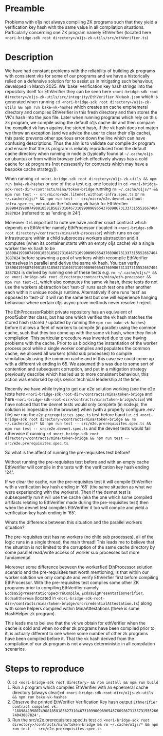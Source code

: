# Preamble

Problems with o1js not always compiling ZK programs such that they yield a verification key hash with the same value in all compliation situations. Particularly concerning one ZK program namely EthVerifier (located here `<nori-bridge-sdk root directory>/o1js-zk-utils/src/ethVerifier.ts`)

# Description

We have had constant problems with the reliability of building zk programs with consistent vks for some of our programs and we have a historically relied on a defensive solution for to assist us in mitigating such behaviour, developed in March 2025. We 'bake' verification key hash strings into the repository itself for EthVerifier they can be seen here `<nori-bridge-sdk root directory>/o1js-zk-utils/src/integrity/EthVerifier.VkHash.json` which is generated when running `cd <nori-bridge-sdk root directory>/o1js-zk-utils && npm run bake-vk-hashes` which creates an cache emphemeral directory and compiles EthVerifier in this fresh directory and then stores the VK's hash into the json file. Later when running programs which rely on this zk program, we compile using the default o1js cache dir and then compare the compiled vk hash against the stored hash, if the vk hash does not match we throw an exception (and we advice the user to clear their o1js cache), this panic prevents other spurious error down the line which can have confusing descriptions. Thus the aim is to  validate our compile zk program and ensure that the zk program is reliably reproduced from the default cache directory when running in node.js (typically found at `~/.cache/o1js` on ubuntu) or from within browser (which effectively always has a cold cache for zk programs [not nessesarily for contracts which may have a bespoke cache strategy]).

When running `cd <nori-bridge-sdk root directory>/o1js-zk-utils && npm run bake-vk-hashes` or one of the a test e.g. one located in `cd <nori-bridge-sdk-root-dir>/contracts/mina/token-bridge` running `rm ~/.cache/o1js/* && npm run test -- src/micro/e2e.litenet.without-infra.spec.ts` or `rm ~/.cache/o1js/* && npm run test -- src/micro/e2e.devnet.without-infra.spec.ts`, we obtain the following vk hash for EthVerifier `18898419980749081858185627310467310990096965437609867313373155526674043887824` (referred to as 'ending in 24').

Moreover it is important to note we have another smart contract which depends on EthVerifier namely EthProcessor (located in `<nori-bridge-sdk root directory>/contracts/mina/eth-processor`) which runs on our infrastructure within a child subprocess workers abstraction and it computes (when its container starts with an empty o1js cache) via a single worker the vk hash to be `18898419980749081858185627310467310990096965437609867313373155526674043887824` before spawning a pool of workers which recompile EthVerifier themselves in parallel and derive the same vk hash. You can verify `18898419980749081858185627310467310990096965437609867313373155526674043887824` is derived by running one of these tests e.g. `rm ~/.cache/o1js/* && cd <nori-bridge-sdk root directory>/contracts/mina/eth-processor && npm run test-ci`, which also computes the same vk hash, these tests do not use the workers abstraction but 'test-ci' runs each test one after another each within it unique node.js runtime. Alternatively if one runs 'test' as opposed to 'test-ci' it will run the same test but one will experience hanging behaviour where certain o1js async prove methods never resolve / reject.

The EthProcessorRabbit private repository has an equivalent of proofSubmitter class, but has one which verifies the vk hash matches the stored hash (stored / updated by running the `npm run bake-vk-hashes`) before it allows a fleet of workers to compile (in parallel) using the common cache, such that they too come up with the same vk hash, when they finish compilation. This particular procedure was invented due to use having problems with the cache. Prior to us blocking the instantiation of the worker process pool while a single worker compiles and populates the common cache, we allowed all workers (child sub processes) to compile simulatiously using the common cache and in this case we could come up with a different vk ending in 65. We assumed this was due to some sort of contention and subsequent corruption, and put in a mitigation strategy previously describe which has led us to more consistent behaviour, this action was endorsed by o1js senior technical leadership at the time.

Recently we have while trying to get our e2e solution working (see the e2e tests here `<nori-bridge-sdk-root-dir>/contracts/mina/token-bridge` and here `<nori-bridge-sdk-root-dir>/contracts/mina/token-bridge/slim`) we have noticed that the devnet tests would only complete (in node.js, the solution is inoperable in the browser) when (with a properly configure .env file) we run the `e2e.prerequisites.spec.ts` test before hand i.e. `cd <nori-bridge-sdk root directory>/contracts/mina/token-bridge && rm ~/.cache/o1js/* && npm run test -- src/e2e.prerequisites.spec.ts && npm run test -- src/e2e.devnet.spec.ts` and the devnet tests would fail otherwise if running `cd <nori-bridge-sdk root directory>/contracts/mina/token-bridge && npm run test -- src/e2e.prerequisites.spec.ts`.

So what is the affect of running the pre-requisites test before? 

Without running the pre-requisites test before and with an empty cache EthVerifier will compile in the tests with the verification key hash ending '24'.

If we clear the cache, run the pre-requisites test it will compile EthVerifier with a verification key hash ending in '65' (the same situation as what we were experiencing with the workers). Then if the devnet test is subsequently run it will use the cache (aka the one which some compiled artifacts relating to EthVerifier made during the pre-requisites test) then when the devnet test compiles EthVerifier it too will compile and yield a verification key hash ending in '65'. 

Whats the difference between this situation and the parallel workers situation?

The pre-requisites test has no workers (no child sub processes), all of the logic runs in a single thread, the main thread! This leads me to believe that the situation is not limited to the corruption of the same cache directory by some parallel read/write access of worker sub processes but more fundamental. 

Moreover some difference between the workerfied EthProcessor solution scenario and the pre-requisites test worth mentioning; is that within our worker solution we only compute and verify EthVerfier first before compiling EthProcessor. With the pre-requisites test compiles some other ZK programs prior to compiling EthVerifier namely `EcdsaSigPresentationSpecPreCompile`, `EcdsaSigPresentationVerifier`, `EcdsaEthereum` (located in `<nori-bridge-sdk-root-dir>/contracts/mina/token-bridge/src/credentialAttestation.ts`) along with some helpers compiled within MinaAttestations (there is some HashHelper zk program).

This leads me to believe that the vk we obtain for ethVerifier when the cache is cold and when no other zk programs have been compiled prior to it, is actually different to one where some number of other zk programs have been compiled before it. That the vk hash derived from the compilation of our zk program is not always deterministic in all compilation scenarios.

# Steps to reproduce

0. `cd <nori-bridge-sdk root directory> && npm install && npm run build`
1. Run a program which compiles EthVerifier with an ephemeral cache directory (always clear)`cd <nori-bridge-sdk-root-dir>/o1js-zk-utils && npm run bake-vk-hashes`
2. Observe the printed EthVerifier Verification Key hash output `EthVerifier contract compiled vk: '18898419980749081858185627310467310990096965437609867313373155526674043887824'.`
3. Run the src/e2e.prerequisites.spec.ts test `cd <nori-bridge-sdk root directory>/contracts/mina/token-bridge && rm ~/.cache/o1js/* && npm run test -- src/e2e.prerequisites.spec.ts`